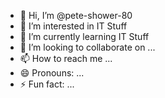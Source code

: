 - 👋 Hi, I’m @pete-shower-80
- 👀 I’m interested in IT Stuff
- 🌱 I’m currently learning IT Stuff
- 💞️ I’m looking to collaborate on ...
- 📫 How to reach me ...
- 😄 Pronouns: ...
- ⚡ Fun fact: ...

<!---
pete-shower-80/pete-shower-80 is a ✨ special ✨ repository because its `README.md` (this file) appears on your GitHub profile.
You can click the Preview link to take a look at your changes.
--->
